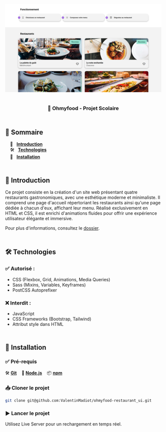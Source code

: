 <div align="center">  
    <a href="https://ohmyfood-restaurant-vm.netlify.app
    " target="_blank">  
      <img src="docs/preview.png" alt="Aperçu du projet">  
    </a>
    </br>  
    </br>  
  <h3 align="center">🍴 Ohmyfood - Projet Scolaire</h3>  
</div>

## <br /> 📌 Sommaire

&nbsp;&nbsp;&nbsp; 🎨 &nbsp; [**Introduction**](#introduction)<br />
&nbsp;&nbsp;&nbsp; 🛠️ &nbsp; [**Technologies**](#️technologies)<br />
&nbsp;&nbsp;&nbsp; 🚀 &nbsp; [**Installation**](#installation)<br />

## <br /> <a name="introduction">🎨 Introduction</a>

Ce projet consiste en la création d'un site web présentant quatre restaurants gastronomiques, avec une esthétique moderne et minimaliste. Il comprend une page d'accueil répertoriant les restaurants ainsi qu'une page dédiée à chacun d'eux, affichant leur menu. Réalisé exclusivement en HTML et CSS, il est enrichi d'animations fluides pour offrir une expérience utilisateur élégante et immersive.

Pour plus d'informations, consultez le [dossier](/docs/).

## <br /> <a name="technologies">🛠️ Technologies</a>

### ✅ **Autorisé :**

- CSS (Flexbox, Grid, Animations, Media Queries)
- Sass (Mixins, Variables, Keyframes)
- PostCSS Autoprefixer

### ❌ **Interdit :**

- JavaScript
- CSS Frameworks (Bootstrap, Tailwind)
- Attribut style dans HTML

## <br /> <a name="installation">🚀 Installation</a>

### ✅ Pré-requis

🛠️ [**Git**](https://git-scm.com/) &nbsp;&nbsp;
🔧 [**Node.js**](https://nodejs.org/fr) &nbsp;&nbsp;
📦 [**npm**](https://www.npmjs.com/)

### 📥 Cloner le projet

```bash
git clone git@github.com:ValentinMadiot/ohmyfood-restaurant_ui.git
```

### ▶️ Lancer le projet

Utilisez Live Server pour un rechargement en temps réel.
